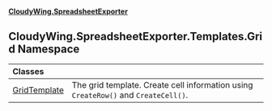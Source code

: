#### [CloudyWing.SpreadsheetExporter](index.md 'index')

## CloudyWing.SpreadsheetExporter.Templates.Grid Namespace

| Classes | |
| :--- | :--- |
| [GridTemplate](CloudyWing.SpreadsheetExporter.Templates.Grid.GridTemplate.md 'CloudyWing.SpreadsheetExporter.Templates.Grid.GridTemplate') | The grid template. Create cell information using `CreateRow()` and `CreateCell()`. |
